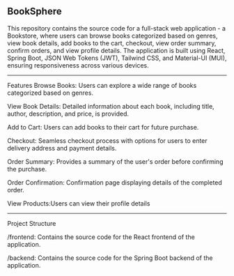 BookSphere
----
This repository contains the source code for a full-stack web application - a Bookstore, where users can browse books categorized based on genres, view book details, add books to the cart, checkout, view order summary, confirm orders, and view profile details. The application is built using React, Spring Boot, JSON Web Tokens (JWT), Tailwind CSS, and Material-UI (MUI), ensuring responsiveness across various devices.

---
Features
Browse Books: Users can explore a wide range of books categorized based on genres.

View Book Details: Detailed information about each book, including title, author, description, and price, is provided.

Add to Cart: Users can add books to their cart for future purchase.

Checkout: Seamless checkout process with options for users to enter delivery address and payment details.

Order Summary: Provides a summary of the user's order before confirming the purchase.

Order Confirmation: Confirmation page displaying details of the completed order.

View Products:Users can view their profile details

---
Project Structure

/frontend: Contains the source code for the React frontend of the application.

/backend: Contains the source code for the Spring Boot backend of the application.
